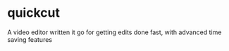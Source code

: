 # quickcut
A video editor written it go for getting edits done fast, with advanced time saving features
